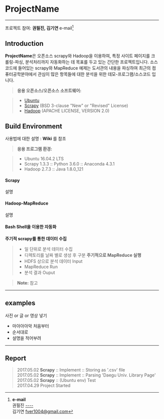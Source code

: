 ProjectName
===================

----------

프로젝트 참여: **권필진, 김기연** e-mail[^1]
<br>


Introduction
-------------

**ProjectName**은 오픈소스 scrapy와 Hadoop을 이용하여, 특정 사이트 페이지를 크롤링-파싱, 분석처리까지 자동화하는 데 목표를 두고 있는 간단한 프로젝트입니다. 소스코드에 들어있는 scrapy와 MapReduce 예제는 도서관의 내용을 파싱하여 최근의 컴퓨터공학분야에서 관심이 많은 항목들에 대한 분석을 위한 데모-프로그램/소스코드 입니다.
 

> **응용 오픈소스/오픈소스 소프트웨어:**

> - [Ubuntu](https://www.ubuntu.com/)
> - [Scrapy](https://scrapy.org/) (BSD 3-clause "New" or "Revised" License)
> - [Hadoop](http://hadoop.apache.org/) (APACHE LICENSE, VERSION 2.0) 


Build Environment
-------------------

사용법에 대한 설명 : <i class="icon-provider-gdrive"></i> **Wiki** 를 참조

> **응용 프로그램 환경:**

> - Ubuntu 16.04.2 LTS 
> - Scrapy 1.3.3 :: Python 3.6.0 :: Anaconda 4.3.1
> - Hadoop 2.7.3 :: Java 1.8.0_121

#### <i class="icon-refresh"></i> Scrapy

설명

#### <i class="icon-refresh"></i> Hadoop-MapReduce

설명

#### <i class="icon-refresh"></i> Bash Shell을 이용한 자동화
**주기적 scrapy를 통한 데이터 수집**
> - 일 단위로 분석 데이터 수집
> - 디렉토리를 날짜 별로 생성 후 구분
**주기적으로 MapReduce 실행**
> - HDFS 상으로 분석 데이터 Input
> - MapReduce Run
> - 분석 결과 Ouput


> **Note:** 참고

----------


examples
-------------

사진 or 글 or 영상 넣기 

- 마아아아악 처음부터
- 순서대로
- 설명을 적어부려

----------



Report
--------------------

> 2017.05.02 **Scrapy** :: Implement :: Storing as '.csv' file<br>
> 2017.05.02 **Scrapy** :: Implement :: Parsing 'Daegu Univ. Library Page'<br>
> 2017.05.02 **Scrapy** :: (Ubuntu env) Test<br>
> 2017.04.29 Project Started<br>



  [^1]: **e-mail**<br>
  권필진 [----](----) <br>
  김기연 [fver1004@gmail.com](mailto:fver1004@gmail.com) 
